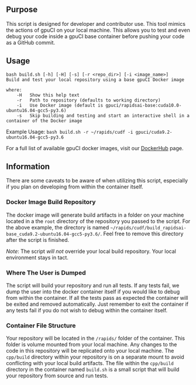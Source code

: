 ## Purpose

This script is designed for developer and contributor use. This tool mimics the actions of gpuCI on your local machine. This allows you to test and even debug your code inside a gpuCI base container before pushing your code as a GitHub commit.


## Usage

```
bash build.sh [-h] [-H] [-s] [-r <repo_dir>] [-i <image_name>]
Build and test your local repository using a base gpuCI Docker image

where:
    -H   Show this help text
    -r   Path to repository (defaults to working directory)
    -i   Use Docker image (default is gpuci/rapidsai-base:cuda10.0-ubuntu16.04-gcc5-py3.6)
    -s   Skip building and testing and start an interactive shell in a container of the Docker image
```

Example Usage:
`bash build.sh -r ~/rapids/cudf -i gpuci/cuda9.2-ubuntu16.04-gcc5-py3.6`

For a full list of available gpuCI docker images, visit our [DockerHub](https://hub.docker.com/r/gpuci/rapidsai-base/tags) page.


## Information

There are some caveats to be aware of when utilizing this script, especially if you plan on developing from within the container itself.


### Docker Image Build Repository

The docker image will generate build artifacts in a folder on your machine located in a the `root` directory of the repository you passed to the script. For the above example, the directory is named `~/rapids/cudf/build_rapidsai-base_cuda9.2-ubuntu16.04-gcc5-py3.6/`. Feel free to remove this directory after the script is finished.

*Note*: The script *will not* override your local build repository. Your local environment stays in tact.


### Where The User is Dumped

The script will build your repository and run all tests. If any tests fail, we dump the user into the docker container itself if you would like to debug from within the container. If all the tests pass as expected the container will be exited and removed automatically. Just remember to exit the container if any tests fail if you do not wish to debug within the container itself.


### Container File Structure

Your repository will be located in the `/rapids/` folder of the container. This folder is volume mounted from your local machine. Any changes to the code in this repository will be replicated onto your local machine. The `cpp/build` directory within your repository is on a separate mount to avoid conflicting with your local build artifacts. The file within the `cpp/build` directory in the container named `build.sh` is a small script that will build your repository from source and run tests.